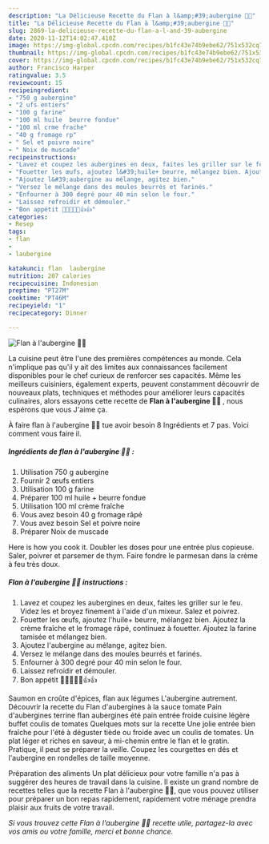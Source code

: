 ```yaml
---
description: "La Délicieuse Recette du Flan à l&amp;#39;aubergine 🍆🍆"
title: "La Délicieuse Recette du Flan à l&amp;#39;aubergine 🍆🍆"
slug: 2869-la-delicieuse-recette-du-flan-a-l-and-39-aubergine
date: 2020-11-12T14:02:47.410Z
image: https://img-global.cpcdn.com/recipes/b1fc43e74b9ebe62/751x532cq70/flan-a-laubergine-🍆🍆-photo-principale-de-la-recette.jpg
thumbnail: https://img-global.cpcdn.com/recipes/b1fc43e74b9ebe62/751x532cq70/flan-a-laubergine-🍆🍆-photo-principale-de-la-recette.jpg
cover: https://img-global.cpcdn.com/recipes/b1fc43e74b9ebe62/751x532cq70/flan-a-laubergine-🍆🍆-photo-principale-de-la-recette.jpg
author: Francisco Harper
ratingvalue: 3.5
reviewcount: 15
recipeingredient:
- "750 g aubergine"
- "2 ufs entiers"
- "100 g farine"
- "100 ml huile  beurre fondue"
- "100 ml crme frache"
- "40 g fromage rp"
- " Sel et poivre noire"
- " Noix de muscade"
recipeinstructions:
- "Lavez et coupez les aubergines en deux, faites les griller sur le feu. Videz les et broyez finement à l&#39;aide d&#39;un mixeur. Salez et poivrez."
- "Fouetter les œufs, ajoutez l&#39;huile+ beurre, mélangez bien. Ajoutez la crème fraîche et le fromage râpé, continuez à fouetter. Ajoutez la farine tamisée et mélangez bien."
- "Ajoutez l&#39;aubergine au mélange, agitez bien."
- "Versez le mélange dans des moules beurrés et farinés."
- "Enfourner à 300 degré pour 40 min selon le four."
- "Laissez refroidir et démouler."
- "Bon appétit 🍆🍆😋😋😋👍👍"
categories:
- Resep
tags:
- flan
- 
- laubergine

katakunci: flan  laubergine 
nutrition: 207 calories
recipecuisine: Indonesian
preptime: "PT27M"
cooktime: "PT46M"
recipeyield: "1"
recipecategory: Dinner

---
```



![Flan à l&#39;aubergine 🍆🍆](https://img-global.cpcdn.com/recipes/b1fc43e74b9ebe62/751x532cq70/flan-a-laubergine-🍆🍆-photo-principale-de-la-recette.jpg)

La cuisine peut être l'une des premières compétences au monde. Cela n'implique pas qu'il y ait des limites aux connaissances facilement disponibles pour le chef curieux de renforcer ses capacités. Même les meilleurs cuisiniers, également experts, peuvent constamment découvrir de nouveaux plats, techniques et méthodes pour améliorer leurs capacités culinaires, alors essayons cette recette de <strong> Flan à l&#39;aubergine 🍆🍆 </strong>, nous espérons que vous J'aime ça.

<!--inarticleads1-->

À faire flan à l&#39;aubergine 🍆🍆 tue avoir besoin 8 Ingrédients et 7 pas. Voici comment vous faire il.

##### Ingrédients de flan à l&#39;aubergine 🍆🍆 :

1. Utilisation 750 g aubergine
1. Fournir 2 œufs entiers
1. Utilisation 100 g farine
1. Préparer 100 ml huile + beurre fondue
1. Utilisation 100 ml crème fraîche
1. Vous avez besoin 40 g fromage râpé
1. Vous avez besoin  Sel et poivre noire
1. Préparer  Noix de muscade


Here is how you cook it. Doubler les doses pour une entrée plus copieuse. Saler, poivrer et parsemer de thym. Faire fondre le parmesan dans la crème à feu très doux. 

<!--inarticleads2-->

##### Flan à l&#39;aubergine 🍆🍆 instructions :

1. Lavez et coupez les aubergines en deux, faites les griller sur le feu. Videz les et broyez finement à l&#39;aide d&#39;un mixeur. Salez et poivrez.
1. Fouetter les œufs, ajoutez l&#39;huile+ beurre, mélangez bien. Ajoutez la crème fraîche et le fromage râpé, continuez à fouetter. Ajoutez la farine tamisée et mélangez bien.
1. Ajoutez l&#39;aubergine au mélange, agitez bien.
1. Versez le mélange dans des moules beurrés et farinés.
1. Enfourner à 300 degré pour 40 min selon le four.
1. Laissez refroidir et démouler.
1. Bon appétit 🍆🍆😋😋😋👍👍


Saumon en croûte d&#39;épices, flan aux légumes L&#39;aubergine autrement. Découvrir la recette du Flan d&#39;aubergines à la sauce tomate Pain d&#39;aubergines terrine flan aubergines été pain entrée froide cuisine légère buffet coulis de tomates Quelques mots sur la recette Une jolie entrée bien fraîche pour l&#39;été à déguster tiède ou froide avec un coulis de tomates. Un plat léger et riches en saveur, à mi-chemin entre le flan et le gratin. Pratique, il peut se préparer la veille. Coupez les courgettes en dés et l&#39;aubergine en rondelles de taille moyenne. 

<!--inarticleads1-->

<p>
Préparation des aliments Un plat délicieux pour votre famille n'a pas à suggérer des heures de travail dans la cuisine. Il existe un grand nombre de recettes telles que la recette Flan à l&#39;aubergine 🍆🍆, que vous pouvez utiliser pour préparer un bon repas rapidement, rapidement votre ménage prendra plaisir aux fruits de votre travail.
</p>

<p>
<i>Si vous trouvez cette Flan à l&#39;aubergine 🍆🍆 recette utile, partagez-la avec vos amis ou votre famille, merci et bonne chance.</i>
</p>
